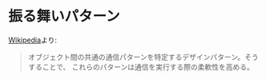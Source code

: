 # 振る舞いパターン

[Wikipedia](https://en.wikipedia.org/wiki/Behavioral_pattern)より:

> オブジェクト間の共通の通信パターンを特定するデザインパターン。そうすることで、
> これらのパターンは通信を実行する際の柔軟性を高める。
